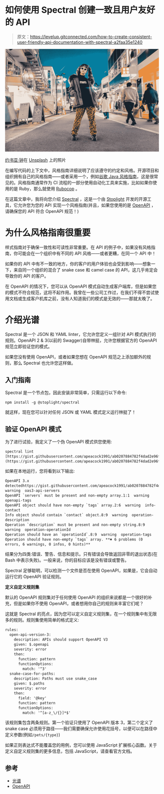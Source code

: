 # 如何使用 Spectral 创建一致且用户友好的 API

> 原文：<https://levelup.gitconnected.com/how-to-create-consistent-user-friendly-api-documentation-with-spectral-a2faa35e1240>

![](img/809a8c89bbee50be88eb3fd601ca8260.png)

[约书亚·钟](https://unsplash.com/@joshuachun?utm_source=medium&utm_medium=referral)在 [Unsplash](https://unsplash.com?utm_source=medium&utm_medium=referral) 上的照片

在编写代码的上下文中，风格指南详细说明了应该遵守的约定和风格。开源项目和组织拥有自己的风格指南——或者采用一个，例如[谷歌 Java 风格指南](https://google.github.io/styleguide/javaguide.html)，这是很常见的。风格指南通常作为 CI 流程的一部分使用自动化工具来实施，比如如果你使用的是 Ruby，那么就使用 [Rubocop](https://rubocop.org/) 。

在这篇文章中，我将向您介绍 [Spectral](https://github.com/stoplightio/spectral) ，这是一个由 [Stoplight](https://stoplight.io/) 开发的开源工具，它允许您为您的 API 实现一个风格指南(并且，如果您使用的是 [OpenAPI](https://github.com/OAI/OpenAPI-Specification) ，请确保您的 API 符合 OpenAPI 规范！)

# 为什么风格指南很重要

样式指南对于确保一致性和可读性非常重要。在 API 的例子中，如果没有风格指南，你可能会在一个组织中有不同的 API 风格——或者更糟，在同一个 API 中！

如果你的 API 中有不一致的地方，你的客户的用户体验也会受到影响——想象一下，来自同一个组织的混合了 snake case 和 camel case 的 API，这几乎肯定会导致你的 API 的客户。

在 OpenAPI 的情况下，您可以从 OpenAPI 模式自动生成客户端库，但是如果您的模式不符合规范，这将不起作用。我曾在一些公司工作过，在我们不得不尝试使用文档或生成客户机库之前，没有人知道我们的模式是无效的——那就太晚了。

# 介绍光谱

Spectral 是一个 JSON 和 YAML linter，它允许您定义一组针对 API 模式执行的规则。OpenAPI 2 & 3(以前的 Swagger)自带林挺，允许您根据官方的 OpenAPI 规范立即验证您的模式。

如果您没有使用 OpenAPI，或者如果您想在 OpenAPI 规范之上添加额外的规则，那么 Spectral 也允许您这样做。

## 入门指南

Spectral 是一个节点包，因此安装非常简单，只需运行以下命令:

```
npm install -g @stoplight/spectral
```

就这样，现在您可以针对任何 JSON 或 YAML 模式定义运行林挺了！

## 验证 OpenAPI 模式

为了进行试验，我定义了一个伪 OpenAPI 模式供您使用:

```
spectral lint [https://gist.githubusercontent.com/apeacock1991/ab0207884782f4dad2e96f6409eb6d06/raw/76857f1062ecb52db62473aab77f56763d98cbaa/openapi_example.yml](https://gist.githubusercontent.com/apeacock1991/ab0207884782f4dad2e96f6409eb6d06/raw/76857f1062ecb52db62473aab77f56763d98cbaa/openapi_example.yml)
```

如果在本地运行，您将看到以下输出:

```
OpenAPI 3.x detectedhttps://gist.githubusercontent.com/apeacock1991/ab0207884782f4dad2e96f6409eb6d06/raw/76857f1062ecb52db62473aab77f56763d98cbaa/openapi_example.yml1:1  warning  oas3-api-servers
OpenAPI `servers` must be present and non-empty array.1:1  warning  openapi-tags
OpenAPI object should have non-empty `tags` array.2:6  warning  info-contact
Info object should contain `contact` object.8:9  warning  operation-description
Operation `description` must be present and non-empty string.8:9  warning  operation-operationId
Operation should have an `operationId`.8:9  warning  operation-tags
Operation should have non-empty `tags` array. **✖ 6 problems (0 errors, 6 warnings, 0 infos, 0 hints)**
```

结果分为四类:错误、警告、信息和提示。只有错误会导致返回非零的退出状态(在 Bash 中表示失败)。一般来说，你的目标应该是没有错误或警告。

Spectral 足够聪明，可以检测一个文件是否在使用 OpenAPI，如果是，它会自动运行它的 OpenAPI 验证规则。

**定义自定义规则集**

默认的 OpenAPI 规则集对于任何使用 OpenAPI 的组织来说都是一个很好的补充，但是如果你不使用 OpenAPI，或者想用你自己的规则来丰富它们呢？

这就是 Spectral 的亮点，因为您可以定义自定义规则集，在一个规则集中有无限多的规则。规则集使用简单的格式定义:

```
rules:
  open-api-version-3:
    description: APIs should support OpenAPI V3
    given: $.openapi
    severity: error
    then:
      function: pattern
      functionOptions:
        match: '^3'
  snake-case-for-paths:
    description: Paths must use snake_case
    given: $.paths
    severity: error
    then:
      field: '@key'
      function: pattern
      functionOptions:
        match: '^[a-z_\/{}]*$'
```

该规则集包含两条规则。第一个验证只使用了 OpenAPI 版本 3，第二个定义了 snake case 必须用于路径——我们需要确保允许使用花括号，以便可以在路径中定义参数(例如`/pets/{type}`)

如果正则表达式不能覆盖您的用例，您可以使用 JavaScript 扩展核心函数。关于定义自定义规则集的更多信息，包括 JavaScript，请查看官方文档。

## 参考

*   [光谱](https://github.com/stoplightio/spectral/)
*   [OpenAPI](https://www.openapis.org/)